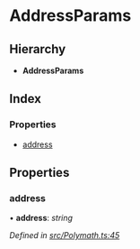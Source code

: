 # AddressParams

## Hierarchy

* **AddressParams**

## Index

### Properties

* [address]()

## Properties

### address

• **address**: _string_

_Defined in_ [_src/Polymath.ts:45_](https://github.com/PolymathNetwork/polymath-sdk/blob/550676f/src/Polymath.ts#L45)

